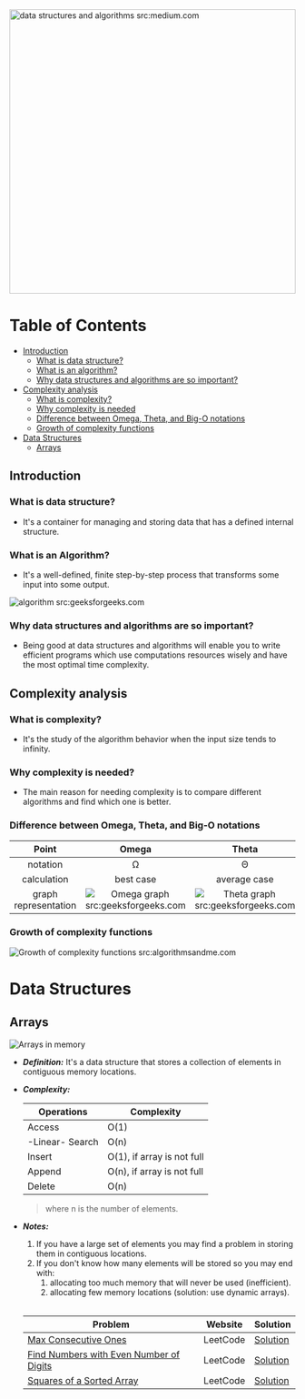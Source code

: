<img src="https://miro.medium.com/max/1400/1*sMryEXZVPKFjGNcfSzE8Mw.jpeg" title="data structures and algorithms src:medium.com" alt="data structures and algorithms src:medium.com" width="100%" height="500px" />

# Table of Contents

- [Introduction](#introduction)
	- [What is data structure?](#what-is-data-structure)
	- [What is an algorithm?](#what-is-an-algorithm)
	- [Why data structures and algorithms are so important?](#why-data-structures-and-algorithms-are-so-important)
- [Complexity analysis](#complexity-analysis)
	- [What is complexity?](#what-is-complexity)
	- [Why complexity is needed](#why-complexity-is-needed)
	- [Difference between Omega, Theta, and Big-O notations](#difference-between-omega-theta-and-big-o-notations)
	- [Growth of complexity functions](#growth-of-complexity-functions)
- [Data Structures](#data-structures)
	- [Arrays](#arrays)
 

## Introduction

### What is data structure?

- It's a container for managing and storing data that has a defined internal structure.


### What is an Algorithm?

- It's a well-defined, finite step-by-step process that transforms some input into some output. 

![algorithm src:geeksforgeeks.com](https://media.geeksforgeeks.org/wp-content/cdn-uploads/20191016135223/What-is-Algorithm_-1024x631.jpg "algorithm src:geeksforgeeks.com")


### Why data structures and algorithms are so important?

- Being good at data structures and algorithms will enable you to write efficient programs which use computations resources wisely and have the most optimal time complexity.


## Complexity analysis

### What is complexity?

- It's the study of the algorithm behavior when the input size tends to infinity.

### Why complexity is needed?

- The main reason for needing complexity is to compare different algorithms and find which one is better.

### Difference between Omega, Theta, and Big-O notations

| Point | Omega | Theta | Big-O |
| :---: | :---: | :---: | :---: |
|notation | Ω   | Θ     |   O   |
| calculation | best case | average case | worst case|
| graph representation | ![Omega graph src:geeksforgeeks.com](https://media.geeksforgeeks.org/wp-content/uploads/AlgoAnalysis-3.png "Omega graph src:geeksforgeeks.com") | ![Theta graph src:geeksforgeeks.com](https://media.geeksforgeeks.org/wp-content/uploads/AlgoAnalysis-1.png "Theta graph src:geeksforgeeks.com") | ![Big-O graph src:geeksforgeeks.com](https://media.geeksforgeeks.org/wp-content/uploads/AlgoAnalysis-2.png "Big-O graph src:geeksforgeeks.com")|


### Growth of complexity functions

![Growth of complexity functions src:algorithmsandme.com](https://secureservercdn.net/160.153.137.40/662.aa9.myftpupload.com/wp-content/uploads/2019/11/Time-Complexity.png "Growth of complexity functions src:algorithmsandme.com")

# Data Structures

## Arrays

![Arrays in memory](https://media.geeksforgeeks.org/wp-content/uploads/Arrays-1.png "Arrays in memory src:geeksforgeeks.com")
- ___Definition:___ It's a data structure that stores a collection of elements in contiguous memory locations.
- ___Complexity:___

	|Operations | Complexity|
	| ---      | ---       |
	| Access   | O(1)      |
	| -Linear- Search   | O(n) |
	| Insert   |   O(1), if array is not full |
	| Append   | O(n), if array is not full|
	| Delete   | O(n) | 

	> where n is the number of elements.

- ___Notes:___
	1. If you have a large set of elements you may find a problem in storing them in contiguous locations.
	2. If you don't know how many elements will be stored so you may end with:
		1. allocating too much memory that will never be used (inefficient).
		1. allocating few memory locations (solution: use dynamic arrays).
	<br/><br/>

	| Problem | Website | Solution| 
	| ---     |  ---    | ---     |
	|[Max Consecutive Ones](https://leetcode.com/problems/max-consecutive-ones)|LeetCode|[Solution](/solutions/Max_consecutive_ones_485.java)|
	|[Find Numbers with Even Number of Digits](https://leetcode.com/problems/find-numbers-with-even-number-of-digits)|LeetCode|[Solution](/solutions/Find_numbers_with_even_number_of_digits_1259.java)|
	|[Squares of a Sorted Array](https://leetcode.com/problems/squares-of-a-sorted-array)|LeetCode|[Solution](/solutions/Squared_of_a_sorted_array_977.java)|
